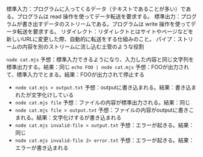 標準入力：プログラムに入ってくるデータ（テキストであることが多い）である。プログラムは read 操作を使ってデータ転送を要求する。
標準出力：プログラムが書き出すデータのストリームである。プログラムは write 操作を使ってデータ転送を要求する。
リダイレクト：リダイレクトとはサイトやページなどを新しいURLに変更した際、自動的に転送をする仕組みのこと。
パイプ：ストリームの内容を別のストリームに流し込む土管のような役割



`node cat.mjs`
予想：標準入力できるようになり、入力した内容と同じ文字列を標準出力する。結果：同じ
`echo FOO | node cat.mjs`
予想：FOOが出力されて、標準入力でとまる。結果：FOOが出力されて停止する
- `node cat.mjs > output.txt`
予想：outputに書き込まれる。結果：書き込まれたが文字化けしている
- `node cat.mjs file`
予想：ファイルの内容が標準出力される。結果：同じ
- `node cat.mjs file > output.txt`
予想：ファイルの内容がoutputに書きこまれる。結果：文字化けするが書き込まれる
- `node cat.mjs invalid-file > output.txt`
予想：エラーが起きる。結果：同じ
- `node cat.mjs invalid-file 2> error.txt`
予想：エラーが起きる。結果：エラーが書き込まれる
